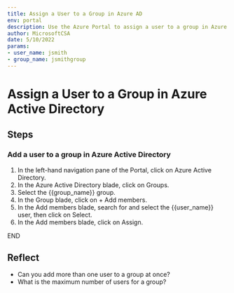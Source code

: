 ```yaml
---
title: Assign a User to a Group in Azure AD
env: portal
description: Use the Azure Portal to assign a user to a group in Azure Active Directory.
author: MicrosoftCSA
date: 5/10/2022
params:
- user_name: jsmith
- group_name: jsmithgroup
---
```


# Assign a User to a Group in Azure Active Directory

## Steps

### Add a user to a group in Azure Active Directory

1. In the left-hand navigation pane of the Portal, click on Azure Active Directory.
2. In the Azure Active Directory blade, click on Groups.
3. Select the {{group_name}} group.
4. In the Group blade, click on + Add members.
5. In the Add members blade, search for and select the {{user_name}} user, then click on Select.
6. In the Add members blade, click on Assign.

END

## Reflect

- Can you add more than one user to a group at once?
- What is the maximum number of users for a group?
